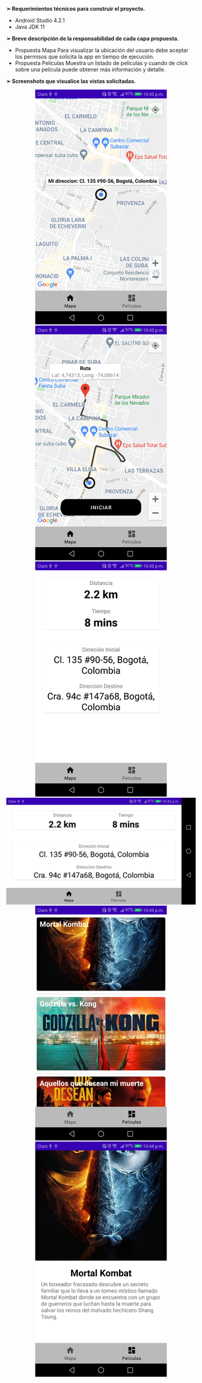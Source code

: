 

**➢ Requerimientos técnicos para construir el proyecto.**
* Android Studio 4.2.1
* Java JDK 11

**➢ Breve descripción de la responsabilidad de cada capa propuesta.**

* Propuesta Mapa
  Para visualizar la ubicación del usuario debe aceptar los permisos que solicita la app en tiempo de ejecución.
* Propuesta Películas
  Muestra un listado de películas y cuando de click sobre una película puede obtener más información y detalle.

**➢ Screenshots que visualice las vistas solicitadas.**
<!-- ![Screenshot](imagenes/uno.png) -->
<p align="center">
  <img src="imagenes/1Home.png" width="350" title="Home">
  <img src="imagenes/2Home_draw.png" width="350" title="Draw">
  <img src="imagenes/3Mapa_portrait.png" width="350" title="Portrait">
  <img src="imagenes/4Mapa_landscape.png" width="550" title="LandScape">
  <img src="imagenes/5Pelicula_lista.png" width="350" title="Listado peliculas">
  <img src="imagenes/6Pelicula_detalle.png" width="350" title="Peliculas detalle">
</p>
